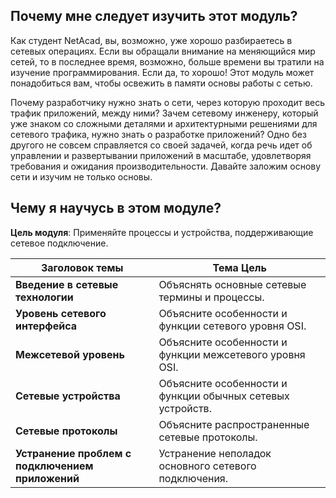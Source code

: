 <!-- 5.0.1 -->
## Почему мне следует изучить этот модуль?

Как студент NetAcad, вы, возможно, уже хорошо разбираетесь в сетевых операциях. Если вы обращали внимание на меняющийся мир сетей, то в последнее время, возможно, больше времени вы тратили на изучение программирования. Если да, то хорошо! Этот модуль может понадобиться вам, чтобы освежить в памяти основы работы с сетью.

Почему разработчику нужно знать о сети, через которую проходит весь трафик приложений, между ними? Зачем сетевому инженеру, который уже знаком со сложными деталями и архитектурными решениями для сетевого трафика, нужно знать о разработке приложений? Одно без другого не совсем справляется со своей задачей, когда речь идет об управлении и развертывании приложений в масштабе, удовлетворяя требования и ожидания производительности. Давайте заложим основу сети и изучим не только основы.

<!-- 5.0.2 -->
## Чему я научусь в этом модуле?

**Цель модуля**: Применяйте процессы и устройства, поддерживающие сетевое подключение.

| **Заголовок темы**                               | **Тема Цель**                                              |
| ------------------------------------------------ | ---------------------------------------------------------- |
| **Введение в сетевые технологии**                | Объяснять основные сетевые термины и процессы.             |
| **Уровень сетевого интерфейса**                  | Объясните особенности и функции сетевого уровня OSI.       |
| **Межсетевой уровень**                           | Объясните особенности и функции межсетевого уровня OSI.    |
| **Сетевые устройства**                           | Объясните особенности и функции обычных сетевых устройств. |
| **Сетевые протоколы**                            | Объясните распространенные сетевые протоколы.              |
| **Устранение проблем с подключением приложений** | Устранение неполадок основного сетевого подключения.       |

